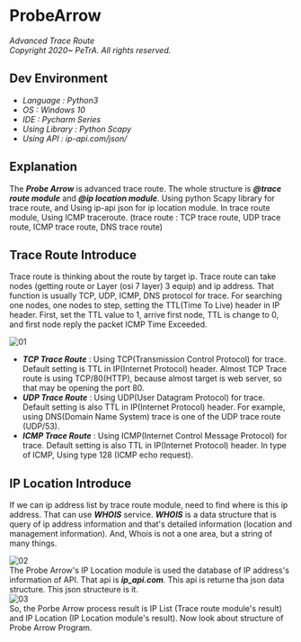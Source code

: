 ProbeArrow
========================
_Advanced Trace Route_   
_Copyright 2020~ PeTrA. All rights reserved._   
## Dev Environment
* _Language : Python3_   
* _OS : Windows 10_   
* _IDE : Pycharm Series_   
* _Using Library : Python Scapy_   
* _Using API : ip-api.com/json/_   
## Explanation
The **_Probe Arrow_** is advanced trace route. The whole structure is **_@trace route module_** and **_@ip location module_**. Using python Scapy library for trace route, and Using ip-api json for ip location module. In trace route module, Using ICMP traceroute. (trace route : TCP trace route, UDP trace route, ICMP trace route, DNS trace route)   
## Trace Route Introduce
Trace route is thinking about the route by target ip. Trace route can take nodes (getting route or Layer (osi 7 layer) 3 equip) and ip address. That function is usually TCP, UDP, ICMP, DNS protocol for trace. For searching one nodes, one nodes to step, setting the TTL(Time To Live) header in IP header. First, set the TTL value to 1, arrive first node, TTL is change to 0, and first node reply the packet ICMP Time Exceeded.   
   
![01](https://user-images.githubusercontent.com/33143731/107143810-6799ee80-697a-11eb-8f45-3ac92018816e.png)   
* **_TCP Trace Route_** : Using TCP(Transmission Control Protocol) for trace. Default setting is TTL in IP(Internet Protocol) header. Almost TCP Trace route is using TCP/80(HTTP), because almost target is web server, so that may be opening the port 80.   
* **_UDP Trace Route_** : Using UDP(User Datagram Protocol) for trace. Default setting is also TTL in IP(Internet Protocol) header. For example, using DNS(Domain Name System) trace is one of the UDP trace route (UDP/53).   
* **_ICMP Trace Route_** : Using ICMP(Internet Control Message Protocol) for trace. Default setting is also TTL in IP(Internet Protocol) header. In type of ICMP, Using type 128 (ICMP echo request).   
## IP Location Introduce
If we can ip address list by trace route module, need to find where is this ip address. That can use **_WHOIS_** service. **_WHOIS_** is a data structure that is query of ip address information and that's detailed information (location and management information). And, Whois is not a one area, but a string of many things.   
   
![02](https://user-images.githubusercontent.com/33143731/107150742-ae9bda00-69a2-11eb-9437-0b4756c05f5d.png)   
The Probe Arrow's IP Location module is used the database of IP address's information of API. That api is **_ip_api.com_**. This api is returne tha json data structure. This json structeure is it.   
![03](https://user-images.githubusercontent.com/33143731/107151488-2c151980-69a6-11eb-9ff7-5187eaf9d483.png)   
So, the Porbe Arrow process result is IP List (Trace route module's result) and IP Location (IP Location module's result). Now look about structure of Probe Arrow Program.
